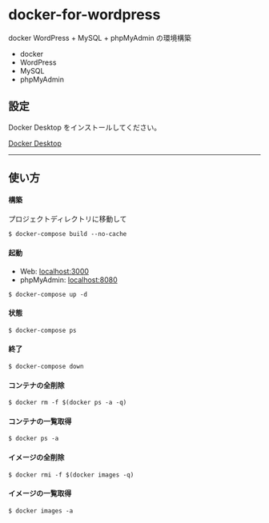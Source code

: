 # docker-for-wordpress

docker
WordPress + MySQL + phpMyAdmin の環境構築

- docker
- WordPress
- MySQL
- phpMyAdmin

## 設定

Docker Desktop をインストールしてください。

[Docker Desktop](https://www.docker.com/products/docker-desktop)

---

## 使い方

#### 構築

プロジェクトディレクトリに移動して

```
$ docker-compose build --no-cache
```

#### 起動

- Web: [localhost:3000](http://localhost:3000)
- phpMyAdmin: [localhost:8080](http://localhost:8080)

```
$ docker-compose up -d
```

#### 状態

```
$ docker-compose ps
```

#### 終了

```
$ docker-compose down
```

#### コンテナの全削除

```
$ docker rm -f $(docker ps -a -q)
```

#### コンテナの一覧取得

```
$ docker ps -a
```

#### イメージの全削除

```
$ docker rmi -f $(docker images -q)
```

#### イメージの一覧取得

```
$ docker images -a
```
